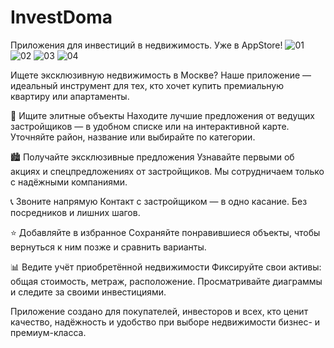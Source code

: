 # InvestDoma
Приложения для инвестиций в недвижимость. Уже в AppStore!
![01](https://github.com/user-attachments/assets/293217b8-d54e-4740-8ca6-cd8a65557cc6)
![02](https://github.com/user-attachments/assets/d47f19aa-e940-4754-ba49-b26d9f52b055)
![03](https://github.com/user-attachments/assets/a413729b-76ea-42c9-948f-4f6b7aa5cd26)
![04](https://github.com/user-attachments/assets/3858fba6-f553-4b10-b647-500031b6db00)

Ищете эксклюзивную недвижимость в Москве? Наше приложение — идеальный инструмент для тех, кто хочет купить премиальную квартиру или апартаменты.

🔎 Ищите элитные объекты
Находите лучшие предложения от ведущих застройщиков — в удобном списке или на интерактивной карте. Уточняйте район, название или выбирайте по категории.

🏙 Получайте эксклюзивные предложения
Узнавайте первыми об акциях и спецпредложениях от застройщиков. Мы сотрудничаем только с надёжными компаниями.

📞 Звоните напрямую
Контакт с застройщиком — в одно касание. Без посредников и лишних шагов.

⭐ Добавляйте в избранное
Сохраняйте понравившиеся объекты, чтобы вернуться к ним позже и сравнить варианты.

📊 Ведите учёт приобретённой недвижимости
Фиксируйте свои активы: общая стоимость, метраж, расположение. Просматривайте диаграммы и следите за своими инвестициями.

Приложение создано для покупателей, инвесторов и всех, кто ценит качество, надёжность и удобство при выборе недвижимости бизнес- и премиум-класса.
